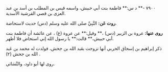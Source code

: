 ٧٩٠٠ -** د س:** فاطمة بنت أبي حبيش، واسمه قيس بن المطلب بن أسد بن عبد العزى بن قصي القرشية الأسدية.

**روت عَن:** النَّبِيِّ صلى الله عليه وسلم (دس) حديث لاستحاضة.

**روى عنها:** عروة بن الزبير (دس) ،** وقيل:** عن عروة (ع) ، عن عائشة أن فاطمة بنت أبي حبيش،** قالت:** يا رسول الله إني استحاض فلا أطهر.

ذكر إبراهيم بن إسحاق الحربي أنها تزوجت بعَبد الله بن جحش، فولدت له محمد بن عَبد الله بن جحش (٢) .

روى لها أبو داود، والنَّسَائي.